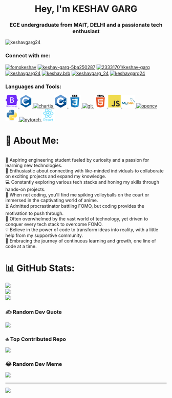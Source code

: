 <h1 align="center">Hey, I'm KESHAV GARG</h1>
<h3 align="center">ECE undergraduate from MAIT, DELHI and a passionate tech enthusiast</h3>

<p align="left"> <img src="https://komarev.com/ghpvc/?username=keshavgarg24&label=Profile%20views&color=0e75b6&style=flat" alt="keshavgarg24" /> </p>

<h3 align="left">Connect with me:</h3>
<p align="left">
<a href="https://twitter.com/fomokeshav" target="blank"><img align="center" src="https://raw.githubusercontent.com/rahuldkjain/github-profile-readme-generator/master/src/images/icons/Social/twitter.svg" alt="fomokeshav" height="30" width="40" /></a>
<a href="https://linkedin.com/in/keshav-garg-5ba250287" target="blank"><img align="center" src="https://raw.githubusercontent.com/rahuldkjain/github-profile-readme-generator/master/src/images/icons/Social/linked-in-alt.svg" alt="keshav-garg-5ba250287" height="30" width="40" /></a>
<a href="https://stackoverflow.com/users/23331701/keshav-garg" target="blank"><img align="center" src="https://raw.githubusercontent.com/rahuldkjain/github-profile-readme-generator/master/src/images/icons/Social/stack-overflow.svg" alt="23331701/keshav-garg" height="30" width="40" /></a>
<a href="https://kaggle.com/keshavgarg24" target="blank"><img align="center" src="https://raw.githubusercontent.com/rahuldkjain/github-profile-readme-generator/master/src/images/icons/Social/kaggle.svg" alt="keshavgarg24" height="30" width="40" /></a>
<a href="https://instagram.com/keshav.brb" target="blank"><img align="center" src="https://raw.githubusercontent.com/rahuldkjain/github-profile-readme-generator/master/src/images/icons/Social/instagram.svg" alt="keshav.brb" height="30" width="40" /></a>
<a href="https://www.leetcode.com/keshavgarg_24" target="blank"><img align="center" src="https://raw.githubusercontent.com/rahuldkjain/github-profile-readme-generator/master/src/images/icons/Social/leet-code.svg" alt="keshavgarg_24" height="30" width="40" /></a>
<a href="https://auth.geeksforgeeks.org/user/keshavgarg24" target="blank"><img align="center" src="https://raw.githubusercontent.com/rahuldkjain/github-profile-readme-generator/master/src/images/icons/Social/geeks-for-geeks.svg" alt="keshavgarg24" height="30" width="40" /></a>
</p>

<h3 align="left">Languages and Tools:</h3>
<p align="left"> <a href="https://getbootstrap.com" target="_blank" rel="noreferrer"> <img src="https://raw.githubusercontent.com/devicons/devicon/master/icons/bootstrap/bootstrap-plain-wordmark.svg" alt="bootstrap" width="40" height="40"/> </a> <a href="https://www.cprogramming.com/" target="_blank" rel="noreferrer"> <img src="https://raw.githubusercontent.com/devicons/devicon/master/icons/c/c-original.svg" alt="c" width="40" height="40"/> </a> <a href="https://www.chartjs.org" target="_blank" rel="noreferrer"> <img src="https://www.chartjs.org/media/logo-title.svg" alt="chartjs" width="40" height="40"/> </a> <a href="https://www.w3schools.com/cpp/" target="_blank" rel="noreferrer"> <img src="https://raw.githubusercontent.com/devicons/devicon/master/icons/cplusplus/cplusplus-original.svg" alt="cplusplus" width="40" height="40"/> </a> <a href="https://www.w3schools.com/css/" target="_blank" rel="noreferrer"> <img src="https://raw.githubusercontent.com/devicons/devicon/master/icons/css3/css3-original-wordmark.svg" alt="css3" width="40" height="40"/> </a> <a href="https://git-scm.com/" target="_blank" rel="noreferrer"> <img src="https://www.vectorlogo.zone/logos/git-scm/git-scm-icon.svg" alt="git" width="40" height="40"/> </a> <a href="https://www.w3.org/html/" target="_blank" rel="noreferrer"> <img src="https://raw.githubusercontent.com/devicons/devicon/master/icons/html5/html5-original-wordmark.svg" alt="html5" width="40" height="40"/> </a> <a href="https://developer.mozilla.org/en-US/docs/Web/JavaScript" target="_blank" rel="noreferrer"> <img src="https://raw.githubusercontent.com/devicons/devicon/master/icons/javascript/javascript-original.svg" alt="javascript" width="40" height="40"/> </a> <a href="https://www.mysql.com/" target="_blank" rel="noreferrer"> <img src="https://raw.githubusercontent.com/devicons/devicon/master/icons/mysql/mysql-original-wordmark.svg" alt="mysql" width="40" height="40"/> </a> <a href="https://opencv.org/" target="_blank" rel="noreferrer"> <img src="https://www.vectorlogo.zone/logos/opencv/opencv-icon.svg" alt="opencv" width="40" height="40"/> </a> <a href="https://www.python.org" target="_blank" rel="noreferrer"> <img src="https://raw.githubusercontent.com/devicons/devicon/master/icons/python/python-original.svg" alt="python" width="40" height="40"/> </a> <a href="https://pytorch.org/" target="_blank" rel="noreferrer"> <img src="https://www.vectorlogo.zone/logos/pytorch/pytorch-icon.svg" alt="pytorch" width="40" height="40"/> </a> <a href="https://reactjs.org/" target="_blank" rel="noreferrer"> <img src="https://raw.githubusercontent.com/devicons/devicon/master/icons/react/react-original-wordmark.svg" alt="react" width="40" height="40"/> </a> </p>

# 💫 About Me:
<br>🚀 Aspiring engineering student fueled by curiosity and a passion for learning new technologies.<br>🤝 Enthusiastic about connecting with like-minded individuals to collaborate on exciting projects and expand my knowledge.<br>💻 Constantly exploring various tech stacks and honing my skills through hands-on projects.<br>🏐 When not coding, you'll find me spiking volleyballs on the court or immersed in the captivating world of anime.<br>⏳ Admitted procrastinator battling FOMO, but coding provides the motivation to push through.<br>🌟 Often overwhelmed by the vast world of technology, yet driven to conquer every tech stack to overcome FOMO.<br>💡 Believe in the power of code to transform ideas into reality, with a little help from my supportive community.<br>🌱 Embracing the journey of continuous learning and growth, one line of code at a time.

# 📊 GitHub Stats:
![](https://github-readme-stats.vercel.app/api?username=keshavgarg24&theme=dark&hide_border=false&include_all_commits=true&count_private=false)<br/>
![](https://github-readme-streak-stats.herokuapp.com/?user=keshavgarg24&theme=dark&hide_border=false)<br/>
![](https://github-readme-stats.vercel.app/api/top-langs/?username=keshavgarg24&theme=dark&hide_border=false&include_all_commits=true&count_private=false&layout=compact)

### ✍️ Random Dev Quote
![](https://quotes-github-readme.vercel.app/api?type=horizontal&theme=radical)

### 🔝 Top Contributed Repo
![](https://github-contributor-stats.vercel.app/api?username=keshavgarg24&limit=5&theme=radical&combine_all_yearly_contributions=true)

### 😂 Random Dev Meme
<img src='https://randommeme-five.vercel.app/' style="height: 400px;"/>

---
[![](https://visitcount.itsvg.in/api?id=keshavgarg24&icon=2&color=0)](https://visitcount.itsvg.in)

<!-- Proudly created with GPRM ( https://gprm.itsvg.in ) -->
